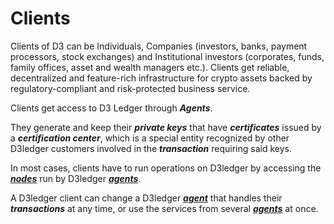# Clients

Clients of D3 can be Individuals, Companies (investors, banks, payment processors, stock exchanges) and Institutional investors (corporates, funds, family offices, asset and wealth managers etc.). Clients get reliable, decentralized and feature-rich infrastructure for crypto assets backed by regulatory-compliant and risk-protected business service.

Clients get access to D3 Ledger through **_Agents_**. 

They generate and keep their **_private keys_** that have **_certificates_** issued by a **_certification center_**, which is a special entity recognized by other D3ledger customers involved in the **_transaction_** requiring said keys. 

In most cases, clients have to run operations on D3ledger by accessing the [**_nodes_**](https://github.com/alexeymaklakov/D3-wiki/blob/master/docs/nodes.md "Nodes in D3 network") run by D3ledger [**_agents_**](https://github.com/alexeymaklakov/D3-wiki/blob/master/docs/partners.md "Agents of D3").

A D3ledger client can change a D3ledger [**_agent_**](https://github.com/alexeymaklakov/D3-wiki/blob/master/docs/partners.md "Agents of D3") that handles their **_transactions_** at any time, or use the services from several [**_agents_**](https://github.com/alexeymaklakov/D3-wiki/blob/master/docs/partners.md "Agents of D3") at once.
